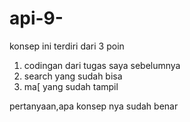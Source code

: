 # api-9-

konsep ini terdiri dari 3 poin 

1. codingan dari tugas saya sebelumnya
2. search yang sudah bisa
3. ma[ yang sudah tampil

pertanyaan,apa konsep nya sudah benar
